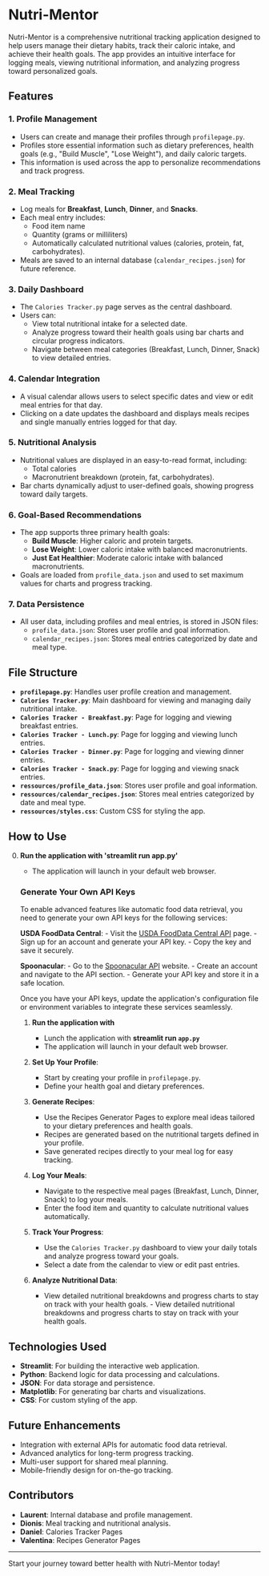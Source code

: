 # Nutri-Mentor

Nutri-Mentor is a comprehensive nutritional tracking application designed to help users manage their dietary habits, track their caloric intake, and achieve their health goals. The app provides an intuitive interface for logging meals, viewing nutritional information, and analyzing progress toward personalized goals.

## Features

### 1. **Profile Management**
   - Users can create and manage their profiles through `profilepage.py`.
   - Profiles store essential information such as dietary preferences, health goals (e.g., "Build Muscle", "Lose Weight"), and daily caloric targets.
   - This information is used across the app to personalize recommendations and track progress.

### 2. **Meal Tracking**
   - Log meals for **Breakfast**, **Lunch**, **Dinner**, and **Snacks**.
   - Each meal entry includes:
     - Food item name
     - Quantity (grams or milliliters)
     - Automatically calculated nutritional values (calories, protein, fat, carbohydrates).
   - Meals are saved to an internal database (`calendar_recipes.json`) for future reference.

### 3. **Daily Dashboard**
   - The `Calories Tracker.py` page serves as the central dashboard.
   - Users can:
     - View total nutritional intake for a selected date.
     - Analyze progress toward their health goals using bar charts and circular progress indicators.
     - Navigate between meal categories (Breakfast, Lunch, Dinner, Snack) to view detailed entries.

### 4. **Calendar Integration**
   - A visual calendar allows users to select specific dates and view or edit meal entries for that day.
   - Clicking on a date updates the dashboard and displays meals recipes and single manually entries logged for that day.

### 5. **Nutritional Analysis**
   - Nutritional values are displayed in an easy-to-read format, including:
     - Total calories
     - Macronutrient breakdown (protein, fat, carbohydrates).
   - Bar charts dynamically adjust to user-defined goals, showing progress toward daily targets.

### 6. **Goal-Based Recommendations**
   - The app supports three primary health goals:
     - **Build Muscle**: Higher caloric and protein targets.
     - **Lose Weight**: Lower caloric intake with balanced macronutrients.
     - **Just Eat Healthier**: Moderate caloric intake with balanced macronutrients.
   - Goals are loaded from `profile_data.json` and used to set maximum values for charts and progress tracking.

### 7. **Data Persistence**
   - All user data, including profiles and meal entries, is stored in JSON files:
     - `profile_data.json`: Stores user profile and goal information.
     - `calendar_recipes.json`: Stores meal entries categorized by date and meal type.

## File Structure

- **`profilepage.py`**: Handles user profile creation and management.
- **`Calories Tracker.py`**: Main dashboard for viewing and managing daily nutritional intake.
- **`Calories Tracker - Breakfast.py`**: Page for logging and viewing breakfast entries.
- **`Calories Tracker - Lunch.py`**: Page for logging and viewing lunch entries.
- **`Calories Tracker - Dinner.py`**: Page for logging and viewing dinner entries.
- **`Calories Tracker - Snack.py`**: Page for logging and viewing snack entries.
- **`ressources/profile_data.json`**: Stores user profile and goal information.
- **`ressources/calendar_recipes.json`**: Stores meal entries categorized by date and meal type.
- **`ressources/styles.css`**: Custom CSS for styling the app.

## How to Use

0. **Run the application with 'streamlit run app.py'**
    - The application will launch in your default web browser.
    ### Generate Your Own API Keys

    To enable advanced features like automatic food data retrieval, you need to generate your own API keys for the following services:

     **USDA FoodData Central**:
        - Visit the [USDA FoodData Central API](https://fdc.nal.usda.gov/api-key-signup.html) page.
        - Sign up for an account and generate your API key.
        - Copy the key and save it securely.

     **Spoonacular**:
        - Go to the [Spoonacular API](https://spoonacular.com/food-api) website.
        - Create an account and navigate to the API section.
        - Generate your API key and store it in a safe location.

    Once you have your API keys, update the application's configuration file or environment variables to integrate these services seamlessly.


    1. **Run the application with**
        - Lunch the application with **streamlit run `app.py`**
        - The application will launch in your default web browser.

    2. **Set Up Your Profile**:
        - Start by creating your profile in `profilepage.py`.
        - Define your health goal and dietary preferences.

    3. **Generate Recipes**:  
        - Use the Recipes Generator Pages to explore meal ideas tailored to your dietary preferences and health goals.  
        - Recipes are generated based on the nutritional targets defined in your profile.  
        - Save generated recipes directly to your meal log for easy tracking.

    4. **Log Your Meals**: 
        - Navigate to the respective meal pages (Breakfast, Lunch, Dinner, Snack) to log your meals.
        - Enter the food item and quantity to calculate nutritional values automatically.

    5. **Track Your Progress**:
        - Use the `Calories Tracker.py` dashboard to view your daily totals and analyze progress toward your goals.
        - Select a date from the calendar to view or edit past entries.

    6. **Analyze Nutritional Data**:
        - View detailed nutritional breakdowns and progress charts to stay on track with your health goals. - View detailed nutritional breakdowns and progress charts to stay on track with your health goals.

## Technologies Used

- **Streamlit**: For building the interactive web application.
- **Python**: Backend logic for data processing and calculations.
- **JSON**: For data storage and persistence.
- **Matplotlib**: For generating bar charts and visualizations.
- **CSS**: For custom styling of the app.

## Future Enhancements

- Integration with external APIs for automatic food data retrieval.
- Advanced analytics for long-term progress tracking.
- Multi-user support for shared meal planning.
- Mobile-friendly design for on-the-go tracking.

## Contributors

- **Laurent**: Internal database and profile management.
- **Dionis**: Meal tracking and nutritional analysis.
- **Daniel**: Calories Tracker Pages
- **Valentina**: Recipes Generator Pages

---

Start your journey toward better health with Nutri-Mentor today!